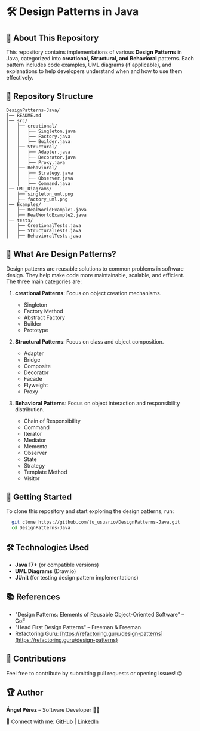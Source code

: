 # 🛠️ Design Patterns in Java

## 📌 About This Repository
This repository contains implementations of various **Design Patterns** in Java, categorized into **creational, Structural, and Behavioral** patterns. Each pattern includes code examples, UML diagrams (if applicable), and explanations to help developers understand when and how to use them effectively.

## 📂 Repository Structure
```
DesignPatterns-Java/
│── README.md
│── src/
│   ├── creational/
│   │   ├── Singleton.java
│   │   ├── Factory.java
│   │   ├── Builder.java
│   ├── Structural/
│   │   ├── Adapter.java
│   │   ├── Decorator.java
│   │   ├── Proxy.java
│   ├── Behavioral/
│   │   ├── Strategy.java
│   │   ├── Observer.java
│   │   ├── Command.java
│── UML_Diagrams/
│   ├── singleton_uml.png
│   ├── factory_uml.png
│── Examples/
│   ├── RealWorldExample1.java
│   ├── RealWorldExample2.java
│── tests/
│   ├── CreationalTests.java
│   ├── StructuralTests.java
│   ├── BehavioralTests.java
```

## 📖 What Are Design Patterns?
Design patterns are reusable solutions to common problems in software design. They help make code more maintainable, scalable, and efficient. The three main categories are:

1. **creational Patterns**: Focus on object creation mechanisms.
   - Singleton
   - Factory Method
   - Abstract Factory
   - Builder
   - Prototype

2. **Structural Patterns**: Focus on class and object composition.
   - Adapter
   - Bridge
   - Composite
   - Decorator
   - Facade
   - Flyweight
   - Proxy

3. **Behavioral Patterns**: Focus on object interaction and responsibility distribution.
   - Chain of Responsibility
   - Command
   - Iterator
   - Mediator
   - Memento
   - Observer
   - State
   - Strategy
   - Template Method
   - Visitor

## 🚀 Getting Started
To clone this repository and start exploring the design patterns, run:
```sh
  git clone https://github.com/tu_usuario/DesignPatterns-Java.git
  cd DesignPatterns-Java
```

## 🛠 Technologies Used
- **Java 17+** (or compatible versions)
- **UML Diagrams** (Draw.io)
- **JUnit** (for testing design pattern implementations)

## 📚 References
- "Design Patterns: Elements of Reusable Object-Oriented Software" – GoF
- "Head First Design Patterns" – Freeman & Freeman
- Refactoring Guru: [https://refactoring.guru/design-patterns](https://refactoring.guru/design-patterns)

## 📢 Contributions
Feel free to contribute by submitting pull requests or opening issues! 😊

## 🏆 Author
**Ángel Pérez** – Software Developer 👨‍💻

🔗 Connect with me: [GitHub](https://github.com/angelperez0709) | [LinkedIn](https://www.linkedin.com/in/angelperezmartinez)
